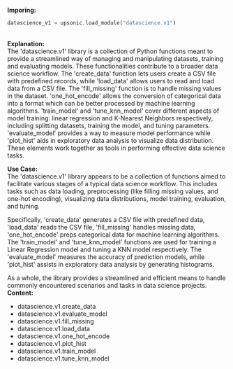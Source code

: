 <b class="custom_code_highlight_green">Imporing:</b><br>
```python
datascience_v1 = upsonic.load_module("datascience.v1")
```
<br><b class="custom_code_highlight_green">Explanation:</b><br>The 'datascience.v1' library is a collection of Python functions meant to provide a streamlined way of managing and manipulating datasets, training and evaluating models. These functionalities contribute to a broader data science workflow. The 'create_data' function lets users create a CSV file with predefined records, while 'load_data' allows users to read and load data from a CSV file. The 'fill_missing' function is to handle missing values in the dataset. 'one_hot_encode' allows the conversion of categorical data into a format which can be better processed by machine learning algorithms. 'train_model' and 'tune_knn_model' cover different aspects of model training: linear regression and K-Nearest Neighbors respectively, including splitting datasets, training the model, and tuning parameters. 'evaluate_model' provides a way to measure model performance while 'plot_hist' aids in exploratory data analysis to visualize data distribution. These elements work together as tools in performing effective data science tasks.

<b class="custom_code_highlight_green">Use Case:</b><br>The 'datascience.v1' library appears to be a collection of functions aimed to facilitate various stages of a typical data science workflow. This includes tasks such as data loading, preprocessing (like filling missing values, and one-hot encoding), visualizing data distributions, model training, evaluation, and tuning. 

Specifically, 'create_data' generates a CSV file with predefined data, 'load_data' reads the CSV file, 'fill_missing' handles missing data, 'one_hot_encode' preps categorical data for machine learning algorithms. The 'train_model' and 'tune_knn_model' functions are used for training a Linear Regression model and tuning a KNN model respectively. The 'evaluate_model' measures the accuracy of prediction models, while 'plot_hist' assists in exploratory data analysis by generating histograms. 

As a whole, the library provides a streamlined and efficient means to handle commonly encountered scenarios and tasks in data science projects.
<br><b class="custom_code_highlight_green">Content:</b><br>
  - datascience.v1.create_data
  - datascience.v1.evaluate_model
  - datascience.v1.fill_missing
  - datascience.v1.load_data
  - datascience.v1.one_hot_encode
  - datascience.v1.plot_hist
  - datascience.v1.train_model
  - datascience.v1.tune_knn_model
